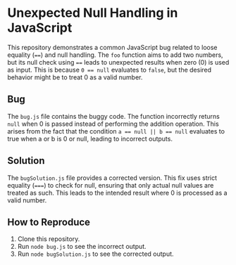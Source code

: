 # Unexpected Null Handling in JavaScript

This repository demonstrates a common JavaScript bug related to loose equality (`==`) and null handling.  The `foo` function aims to add two numbers, but its null check using `==` leads to unexpected results when zero (0) is used as input. This is because `0 == null` evaluates to `false`, but the desired behavior might be to treat 0 as a valid number.

## Bug

The `bug.js` file contains the buggy code. The function incorrectly returns `null` when 0 is passed instead of performing the addition operation. This arises from the fact that the condition `a == null || b == null` evaluates to true when a or b is 0 or null, leading to incorrect outputs.

## Solution

The `bugSolution.js` file provides a corrected version. This fix uses strict equality (`===`) to check for null, ensuring that only actual null values are treated as such.  This leads to the intended result where 0 is processed as a valid number.

## How to Reproduce

1. Clone this repository.
2. Run `node bug.js` to see the incorrect output.
3. Run `node bugSolution.js` to see the corrected output.
